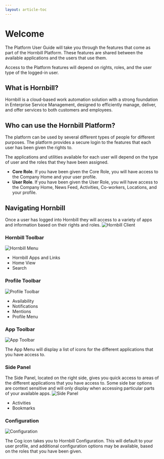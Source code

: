 ```yaml
---
layout: article-toc
---
```

# Welcome 
The Platform User Guide will take you through the features that come as part of the Hornbill Platform.  These features are shared between the available applications and the users that use them.

Access to the Platform features will depend on rights, roles, and the user type of the logged-in user.

## What is Hornbill?
Hornbill is a cloud-based work automation solution with a strong foundation in Enterprise Service Management, designed to efficiently manage, deliver, and offer services to both customers and employees.

## Who can use the Hornbill Platform?
The platform can be used by several different types of people for different purposes.  The platform provides a secure login to the features that each user has been given the rights to. 

The applications and utilities available for each user will depend on the type of user and the roles that they have been assigned.

* **Core Role**.  If you have been given the Core Role, you will have access to the Company Home and your user profile.
* **User Role**.  If you have been given the User Role, you will have access to the Company Home, News Feed, Activities, Co-workers, Locations, and your profile.

## Navigating Hornbill
Once a user has logged into Hornbill they will access to a variety of apps and information based on their rights and roles.
![Hornbill Client](/_books/esp-user-guide/images/main-screen.png)

### Hornbill Toolbar
![Hornbill Menu](/_books/esp-user-guide/images/hornbill-toolbar.png)
* Hornbill Apps and Links
* Home View
* Search
### Profile Toolbar
![Profile Toolbar](/_books/esp-user-guide/images/profile-toolbar.png)
* Availability
* Notifications
* Mentions
* Profile Menu
### App Toolbar
![App Toolbar](/_books/esp-user-guide/images/app-toolbar.png)

The App Menu will display a list of icons for the different applications that you have access to.
### Side Panel
The Side Panel, located on the right side, gives you quick access to areas of the different applications that you have access to. Some side bar options are context sensitive and will only display when accessing particular parts of your available apps.
![Side Panel](/_books/esp-user-guide/images/side-panel.png)
* Activities
* Bookmarks

### Configuration
![Configuration](/_books/esp-user-guide/images/config-cog.png)

The Cog icon takes you to Hornbill Configuration.  This will default to your user profile, and additional configuration options may be available, based on the roles that you have been given.

<!-- https://wiki.hornbill.com/index.php?title=Navigation -->